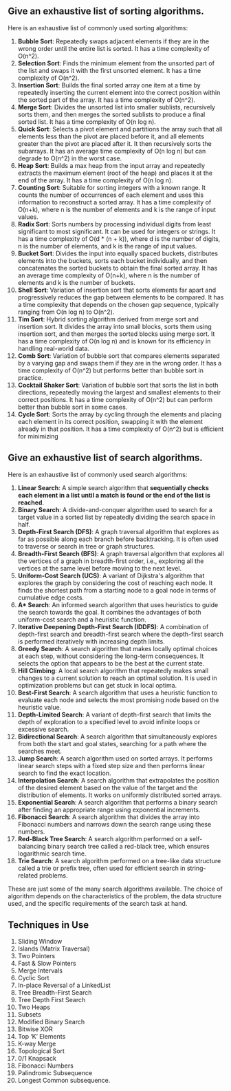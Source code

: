 ## Give an exhaustive list of sorting algorithms. ##
Here is an exhaustive list of commonly used sorting algorithms:

1. **Bubble Sort**: Repeatedly swaps adjacent elements if they are in the wrong order until the entire list is sorted. It has a time complexity of O(n^2).
2. **Selection Sort**: Finds the minimum element from the unsorted part of the list and swaps it with the first unsorted element. It has a time complexity of O(n^2).
3. **Insertion Sort**: Builds the final sorted array one item at a time by repeatedly inserting the current element into the correct position within the sorted part of the array. It has a time complexity of O(n^2).
4. **Merge Sort**: Divides the unsorted list into smaller sublists, recursively sorts them, and then merges the sorted sublists to produce a final sorted list. It has a time complexity of O(n log n).
5. **Quick Sort**: Selects a pivot element and partitions the array such that all elements less than the pivot are placed before it, and all elements greater than the pivot are placed after it. It then recursively sorts the subarrays. It has an average time complexity of O(n log n) but can degrade to O(n^2) in the worst case.
6. **Heap Sort**: Builds a max heap from the input array and repeatedly extracts the maximum element (root of the heap) and places it at the end of the array. It has a time complexity of O(n log n).
7. **Counting Sort**: Suitable for sorting integers with a known range. It counts the number of occurrences of each element and uses this information to reconstruct a sorted array. It has a time complexity of O(n+k), where n is the number of elements and k is the range of input values.
8. **Radix Sort**: Sorts numbers by processing individual digits from least significant to most significant. It can be used for integers or strings. It has a time complexity of O(d * (n + k)), where d is the number of digits, n is the number of elements, and k is the range of input values.
9. **Bucket Sort**: Divides the input into equally spaced buckets, distributes elements into the buckets, sorts each bucket individually, and then concatenates the sorted buckets to obtain the final sorted array. It has an average time complexity of O(n+k), where n is the number of elements and k is the number of buckets.
10. **Shell Sort**: Variation of insertion sort that sorts elements far apart and progressively reduces the gap between elements to be compared. It has a time complexity that depends on the chosen gap sequence, typically ranging from O(n log n) to O(n^2).
11. **Tim Sort**: Hybrid sorting algorithm derived from merge sort and insertion sort. It divides the array into small blocks, sorts them using insertion sort, and then merges the sorted blocks using merge sort. It has a time complexity of O(n log n) and is known for its efficiency in handling real-world data.
12. **Comb Sort**: Variation of bubble sort that compares elements separated by a varying gap and swaps them if they are in the wrong order. It has a time complexity of O(n^2) but performs better than bubble sort in practice.
13. **Cocktail Shaker Sort**: Variation of bubble sort that sorts the list in both directions, repeatedly moving the largest and smallest elements to their correct positions. It has a time complexity of O(n^2) but can perform better than bubble sort in some cases.
14. **Cycle Sort**: Sorts the array by cycling through the elements and placing each element in its correct position, swapping it with the element already in that position. It has a time complexity of O(n^2) but is efficient for minimizing

## Give an exhaustive list of search algorithms. ##

Here is an exhaustive list of commonly used search algorithms:

1. **Linear Search**: A simple search algorithm that **sequentially checks each element in a list until a match is found or the end of the list is reached**.
2. **Binary Search**: A divide-and-conquer algorithm used to search for a target value in a sorted list by repeatedly dividing the search space in half.
3. **Depth-First Search (DFS)**: A graph traversal algorithm that explores as far as possible along each branch before backtracking. It is often used to traverse or search in tree or graph structures.
4. **Breadth-First Search (BFS)**: A graph traversal algorithm that explores all the vertices of a graph in breadth-first order, i.e., exploring all the vertices at the same level before moving to the next level.
5. **Uniform-Cost Search (UCS)**: A variant of Dijkstra's algorithm that explores the graph by considering the cost of reaching each node. It finds the shortest path from a starting node to a goal node in terms of cumulative edge costs.
6. **A\* Search**: An informed search algorithm that uses heuristics to guide the search towards the goal. It combines the advantages of both uniform-cost search and a heuristic function.
7. **Iterative Deepening Depth-First Search (IDDFS)**: A combination of depth-first search and breadth-first search where the depth-first search is performed iteratively with increasing depth limits.
8. **Greedy Search**: A search algorithm that makes locally optimal choices at each step, without considering the long-term consequences. It selects the option that appears to be the best at the current state.
9. **Hill Climbing**: A local search algorithm that repeatedly makes small changes to a current solution to reach an optimal solution. It is used in optimization problems but can get stuck in local optima.
10. **Best-First Search**: A search algorithm that uses a heuristic function to evaluate each node and selects the most promising node based on the heuristic value.
11. **Depth-Limited Search**: A variant of depth-first search that limits the depth of exploration to a specified level to avoid infinite loops or excessive search.
12. **Bidirectional Search**: A search algorithm that simultaneously explores from both the start and goal states, searching for a path where the searches meet.
13. **Jump Search**: A search algorithm used on sorted arrays. It performs linear search steps with a fixed step size and then performs linear search to find the exact location.
14. **Interpolation Search**: A search algorithm that extrapolates the position of the desired element based on the value of the target and the distribution of elements. It works on uniformly distributed sorted arrays.
15. **Exponential Search**: A search algorithm that performs a binary search after finding an appropriate range using exponential increments.
16. **Fibonacci Search**: A search algorithm that divides the array into Fibonacci numbers and narrows down the search range using these numbers.
17. **Red-Black Tree Search**: A search algorithm performed on a self-balancing binary search tree called a red-black tree, which ensures logarithmic search time.
18. **Trie Search**: A search algorithm performed on a tree-like data structure called a trie or prefix tree, often used for efficient search in string-related problems.

These are just some of the many search algorithms available. The choice of algorithm depends on the characteristics of the problem, the data structure used, and the specific requirements of the search task at hand.

## Techniques in Use ##
1) Sliding Window
2) Islands (Matrix Traversal)
3) Two Pointers
4) Fast & Slow Pointers
5) Merge Intervals
6) Cyclic Sort
7) In-place Reversal of a LinkedList
8) Tree Breadth-First Search
9) Tree Depth First Search
10) Two Heaps
11) Subsets
12) Modified Binary Search
13) Bitwise XOR
14) Top ‘K’ Elements
15) K-way Merge
16) Topological Sort
17) 0/1 Knapsack
18) Fibonacci Numbers
19) Palindromic Subsequence
20) Longest Common subsequence.